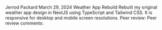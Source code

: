 Jerrod Packard
March 29, 2024
Weather App Rebuild
Rebuilt my original weather app design in NextJS using TypeScript and Tailwind CSS. It is responsive for desktop and mobile screen resolutions.
Peer review: 
Peer review comments: 